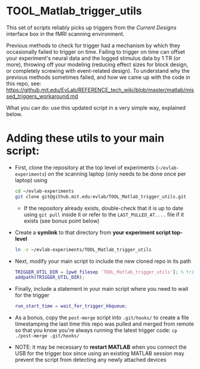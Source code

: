 # TOOL_Matlab_trigger_utils

This set of scripts reliably picks up triggers from the _Current Designs_ interface box in 
the fMRI scanning environment. 

Previous methods to check for trigger had a mechanism by which they occasionally failed to trigger on time.
Failing to trigger on time can offset your experiment's neural data and the logged stimulus data by 1 TR (or more),
throwing off your modeling (reducing effect sizes for block design, or completely screwing with event-related design).
To understand why the previous methods sometimes failed, and how we came up with the code in this repo, see:
https://github.mit.edu/EvLab/REFERENCE_tech_wiki/blob/master/matlab/missed_triggers_workaround.md

What you can do: use this updated script in a very simple way, explained below. 

# Adding these utils to your main script:

- First, clone the repository at the top level of experiments (`~/evlab-experiments`) 
    on the scanning laptop (only needs to be done once per laptop) using
    ```bash
    cd ~/evlab-experiments
    git clone git@github.mit.edu:evlab/TOOL_Matlab_trigger_utils.git
    ```
    - If the repository already exists, double-check that it is up to date using `git pull` inside it
        or refer to the `LAST_PULLED_AT....` file if it exists (see bonus point below)
    
- Create a **symlink** to that directory from **your experiment script top-level**
    ```bash
    ln -s ~/evlab-experiments/TOOL_Matlab_trigger_utils
    ```

- Next, modify your main script to include the new cloned repo in its path
    ```matlab
    TRIGGER_UTIL_DIR = [pwd filesep 'TOOL_Matlab_trigger_utils']; % trigger utils dir
    addpath(TRIGGER_UTIL_DIR);
    ```

- Finally, include a statement in your main script where you need to wait for the trigger
    ```matlab
    run_start_time = wait_for_trigger_kbqueue;
    ```

- As a bonus, copy the `post-merge` script into `.git/hooks/` to create a file
    timestamping the last time this repo was pulled and merged from remote so that
    you know you're always running the latest trigger code: `cp ./post-merge .git/hooks/`
   
- NOTE: it may be necessary to **restart MATLAB** when you connect the USB for the trigger box
    since using an existing MATLAB session may prevent the script from detecting any
    newly attached devices
